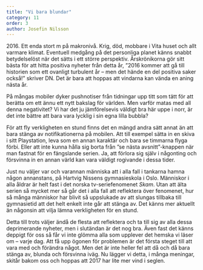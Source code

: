 ```yaml
---
title: "Vi bara blundar"
category: 11
order: 3
author: Josefin Nilsson
---
```


2016\. Ett enda stort m på makronivå. Krig, död, mobbare i Vita huset och allt varmare klimat. Eventuell medgång på det personliga planet känns snabbt betydelselöst när det sätts i ett större perspektiv. Årskrönikorna gör sitt bästa för att hitta positiva nyheter från detta år, ”2016 kommer att gå till historien som ett ovanligt turbulent år – men det hände en del positiva saker också!” skriver DN. Det är bara att hoppas att vindarna kan vända en aning nästa år.

På mångas mobiler dyker pushnotiser från tidningar upp titt som tätt för att berätta om ett ännu ett nytt bakslag för världen.  Men varför matas med all denna negativitet? Vi har det ju jämförelsevis väldigt bra här uppe i norr, är det inte bättre att bara vara lycklig i sin egna lilla bubbla?

För att fly verkligheten en stund finns det en mängd andra sätt annat än att bara stänga av notifikationerna på mobilen. Att till exempel sätta in en skiva i sitt Playstation, leva som en annan karaktär och bara se timmarna flyga förbi. Eller att inte kunna hålla sig borta från ”se nästa avsnitt”-knappen när man fastnat för en fängslande serien. Ja, att förlora sig själv i någonting och försvinna in en annan värld kan vara väldigt rogivande i dessa tider.

Just nu väljer var och varannan människa att i alla fall i tankarna hamna någon annanstans, på Hartvig Nissens gymnasieskola i Oslo. Människor i alla åldrar är helt fast i det norska tv-seriefenomenet _Skam_. Utan att älta serien så mycket mer så går det i alla fall att reflektera över fenomenet, hur så många människor har blivit så uppslukade av att slungas tillbaka till gymnasietid att det helt enkelt inte går att stänga av. Det känns mer aktuellt än någonsin att vilja lämna verkligheten för en stund.

Detta till trots väljer ändå de flesta att reflektera och ta till sig av alla dessa deprimerande nyheter, men i slutändan är det nog bra. Även fast det känns deppigt för oss så får vi inte glömma alla som upplever det hemska vi läser om – varje dag. Att få upp ögonen för problemen är det första steget till att vara med och förändra något. Men det är inte heller fel att då och då bara stänga av, blunda och försvinna iväg. Nu lägger vi detta, i många meningar, skitår bakom oss och hoppas att 2017 har lite mer vind i seglen.

